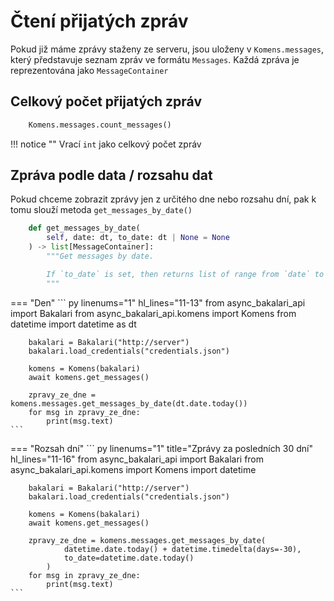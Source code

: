 # Čtení přijatých zpráv

Pokud již máme zprávy staženy ze serveru, jsou uloženy v `Komens.messages`, který představuje seznam zpráv ve formátu `Messages`. Každá zpráva je reprezentována jako `MessageContainer`

## Celkový počet přijatých zpráv

``` py
    Komens.messages.count_messages()
```
!!! notice ""
    Vrací `int` jako celkový počet zpráv

## Zpráva podle data / rozsahu dat

Pokud chceme zobrazit zprávy jen z určitého dne nebo rozsahu dní, pak k tomu slouží metoda `get_messages_by_date()`

``` py
    def get_messages_by_date(
        self, date: dt, to_date: dt | None = None
    ) -> list[MessageContainer]:
        """Get messages by date.

        If `to_date` is set, then returns list of range from `date` to `to_date`
        """
```
=== "Den"
    ``` py linenums="1" hl_lines="11-13"
        from async_bakalari_api import Bakalari
        from async_bakalari_api.komens import Komens
        from datetime import datetime as dt

        bakalari = Bakalari("http://server")
        bakalari.load_credentials("credentials.json")

        komens = Komens(bakalari)
        await komens.get_messages()

        zpravy_ze_dne = komens.messages.get_messages_by_date(dt.date.today())
        for msg in zpravy_ze_dne:
            print(msg.text)
    ```
=== "Rozsah dní"
    ``` py linenums="1" title="Zprávy za posledních 30 dní" hl_lines="11-16"
        from async_bakalari_api import Bakalari
        from async_bakalari_api.komens import Komens
        import datetime

        bakalari = Bakalari("http://server")
        bakalari.load_credentials("credentials.json")

        komens = Komens(bakalari)
        await komens.get_messages()

        zpravy_ze_dne = komens.messages.get_messages_by_date(
                datetime.date.today() + datetime.timedelta(days=-30),
                to_date=datetime.date.today()
            )
        for msg in zpravy_ze_dne:
            print(msg.text)
    ```
